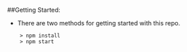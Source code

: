 
##Getting Started:

- There are two methods for getting started with this repo.

```
	> npm install
	> npm start
	
```



